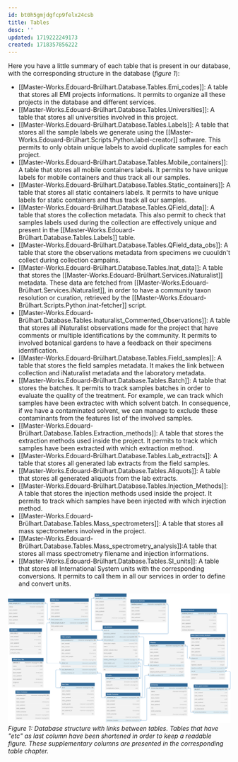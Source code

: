 ```yaml
---
id: bt0h5gmjdgfcp9felx24csb
title: Tables
desc: ''
updated: 1719222249173
created: 1718357856222
---
```


Here you have a little summary of each table that is present in our database, with the corresponding structure in the database (*figure 1*):
- [[Master-Works.Edouard-Brülhart.Database.Tables.Emi_codes]]: A table that stores all EMI projects informations. It permits to organize all these projects in the database and different services.
- [[Master-Works.Edouard-Brülhart.Database.Tables.Universities]]: A table that stores all universities involved in this project.
- [[Master-Works.Edouard-Brülhart.Database.Tables.Labels]]: A table that stores all the sample labels we generate using the [[Master-Works.Edouard-Brülhart.Scripts.Python.label-creator]] software. This permits to only obtain unique labels to avoid duplicate samples for each project.
- [[Master-Works.Edouard-Brülhart.Database.Tables.Mobile_containers]]: A table that stores all mobile containers labels. It permits to have unique labels for mobile containers and thus track all our samples.
- [[Master-Works.Edouard-Brülhart.Database.Tables.Static_containers]]: A table that stores all static containers labels. It permits to have unique labels for static containers and thus track all our samples.
- [[Master-Works.Edouard-Brülhart.Database.Tables.QField_data]]: A table that stores the collection metadata. This also permit to check that samples labels used during the collection are effectively unique and present in the [[Master-Works.Edouard-Brülhart.Database.Tables.Labels]] table.
- [[Master-Works.Edouard-Brülhart.Database.Tables.QField_data_obs]]: A table that store the observations metadata from specimens we cuouldn't collect during collection campains.
- [[Master-Works.Edouard-Brülhart.Database.Tables.Inat_data]]: A table that stores the [[Master-Works.Edouard-Brülhart.Services.iNaturalist]] metadata. These data are fetched from [[Master-Works.Edouard-Brülhart.Services.iNaturalist]], in order to have a community taxon resolution or curation, retrieved by the [[Master-Works.Edouard-Brülhart.Scripts.Python.inat-fetcher]] script.
- [[Master-Works.Edouard-Brülhart.Database.Tables.Inaturalist_Commented_Observations]]: A table that stores all iNaturalist observations made for the project that have comments or multiple identifications by the community. It permits to involved botanical gardens to have a feedback on their specimens identification.
- [[Master-Works.Edouard-Brülhart.Database.Tables.Field_samples]]: A table that stores the field samples metadata. It makes the link between collection and iNaturalist metadata and the laboratory metadata.
- [[Master-Works.Edouard-Brülhart.Database.Tables.Batch]]: A table that stores the batches. It permits to track samples batches in order to evaluate the quality of the treatment. For example, we can track which samples have been extractec with which solvent batch. In consequence, if we have a contaminated solvent, we can manage to exclude these contaminants from the features list of the involved samples. 
- [[Master-Works.Edouard-Brülhart.Database.Tables.Extraction_methods]]: A table that stores the extraction methods used inside the project. It permits to track which samples have been extracted with which extraction method.
- [[Master-Works.Edouard-Brülhart.Database.Tables.Lab_extracts]]: A table that stores all generated lab extracts from the field samples.
- [[Master-Works.Edouard-Brülhart.Database.Tables.Aliquots]]: A table that stores all generated aliquots from the lab extracts.
- [[Master-Works.Edouard-Brülhart.Database.Tables.Injection_Methods]]: A table that stores the injection methods used inside the project. It permits to track which samples have been injected with which injection method.
- [[Master-Works.Edouard-Brülhart.Database.Tables.Mass_spectrometers]]: A table that stores all mass spectrometers involved in the project.
- [[Master-Works.Edouard-Brülhart.Database.Tables.Mass_spectrometry_analysis]]:A table that stores all mass spectrometry filename and injection informations.
- [[Master-Works.Edouard-Brülhart.Database.Tables.SI_units]]: A table that stores all International System units with the corresponding conversions. It permits to call them in all our services in order to define and convert units.

![image import](assets/images_bruelhed/db_schema.svg)*Figure 1: Database structure with links between tables. Tables that have "etc" as last column have been shortened in order to keep a readable figure. These supplementary columns are presented in the corresponding table chapter.*